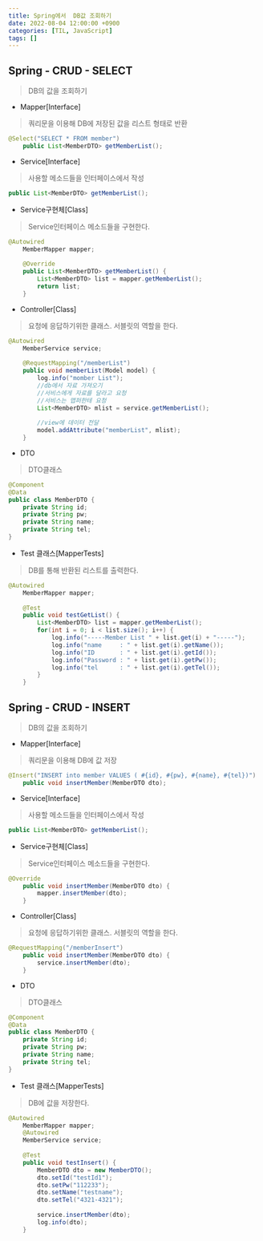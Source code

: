 ```yaml
---
title: Spring에서  DB값 조회하기
date: 2022-08-04 12:00:00 +0900
categories: [TIL, JavaScript]
tags: []
---
```


## Spring - CRUD - SELECT

> DB의 값을 조회하기
> 
- Mapper[Interface]

> 쿼리문을 이용해 DB에 저장된 값을 리스트 형태로 반환
> 

```java
@Select("SELECT * FROM member")
	public List<MemberDTO> getMemberList();
```

- Service[Interface]

> 사용할 메소드들을 인터페이스에서 작성
> 

```java
public List<MemberDTO> getMemberList();
```

- Service구현체[Class]

> Service인터페이스 메소드들을 구현한다.
> 

```java
@Autowired
	MemberMapper mapper;
	
	@Override
	public List<MemberDTO> getMemberList() {
		List<MemberDTO> list = mapper.getMemberList();
		return list;
	}
```

- Controller[Class]

> 요청에 응답하기위한 클래스. 서블릿의 역할을 한다.
> 

```java
@Autowired
	MemberService service;
	
	@RequestMapping("/memberList")
	public void memberList(Model model) {
		log.info("momber List");
		//db에서 자료 가져오기
		//서비스에게 자료를 달라고 요청
		//서비스는 맵퍼한테 요청
		List<MemberDTO> mlist = service.getMemberList();
		
		//view에 데이터 전달
		model.addAttribute("memberList", mlist);
	}
```

- DTO

> DTO클래스
> 

```java
@Component
@Data
public class MemberDTO {
	private String id;
	private String pw;
	private String name;
	private String tel;
}
```

- Test 클래스[MapperTests]

> DB를 통해 반환된 리스트를 출력한다.
> 

```java
@Autowired
	MemberMapper mapper;
	
	@Test
	public void testGetList() {
		List<MemberDTO> list = mapper.getMemberList();
		for(int i = 0; i < list.size(); i++) {
			log.info("-----Member List " + list.get(i) + "-----");
			log.info("name     : " + list.get(i).getName());
			log.info("ID       : " + list.get(i).getId());
			log.info("Password : " + list.get(i).getPw());
			log.info("tel      : " + list.get(i).getTel());
		}
	}
```

## Spring - CRUD - INSERT

> DB의 값을 조회하기
> 
- Mapper[Interface]

> 쿼리문을 이용해 DB에 값 저장
> 

```java
@Insert("INSERT into member VALUES ( #{id}, #{pw}, #{name}, #{tel})")
	public void insertMember(MemberDTO dto);
```

- Service[Interface]

> 사용할 메소드들을 인터페이스에서 작성
> 

```java
public List<MemberDTO> getMemberList();
```

- Service구현체[Class]

> Service인터페이스 메소드들을 구현한다.
> 

```java
@Override
	public void insertMember(MemberDTO dto) {		
		mapper.insertMember(dto);
	}
```

- Controller[Class]

> 요청에 응답하기위한 클래스. 서블릿의 역할을 한다.
> 

```java
@RequestMapping("/memberInsert")
	public void insertMember(MemberDTO dto) {
		service.insertMember(dto);
	}
```

- DTO

> DTO클래스
> 

```java
@Component
@Data
public class MemberDTO {
	private String id;
	private String pw;
	private String name;
	private String tel;
}
```

- Test 클래스[MapperTests]

> DB에 값을 저장한다.
> 

```java
@Autowired
	MemberMapper mapper;
	@Autowired
	MemberService service;
	
	@Test
	public void testInsert() {
		MemberDTO dto = new MemberDTO();
		dto.setId("testId1");
		dto.setPw("112233");
		dto.setName("testname");
		dto.setTel("4321-4321");
		
		service.insertMember(dto);
		log.info(dto);
	}
```

